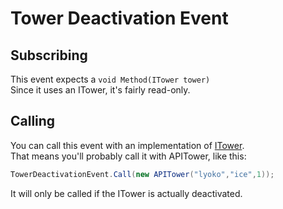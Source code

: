 # Tower Deactivation Event

## Subscribing

This event expects a `void Method(ITower tower)`  
 Since it uses an ITower, it's fairly read-only.

## Calling

You can call this event with an implementation of [ITower](https://github.com/LyokoAPI/LyokoAPIDoc/tree/fdb5e716f468c7556934771f257aae38e4ec78bc/docs/VirtualStructures/Interfaces/ITower/README.md).  
 That means you'll probably call it with APITower, like this:

```csharp
TowerDeactivationEvent.Call(new APITower("lyoko","ice",1));
```

It will only be called if the ITower is actually deactivated.

